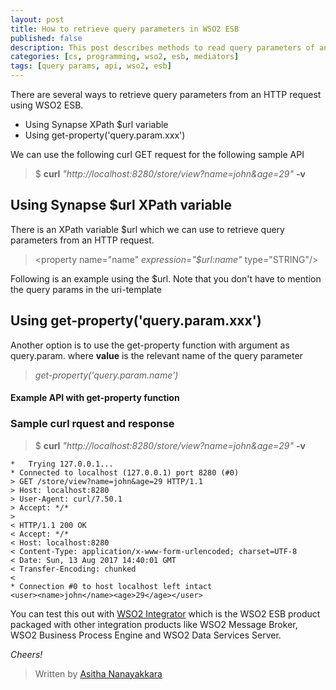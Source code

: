 ```yaml
---
layout: post
title: How to retrieve query parameters in WSO2 ESB
published: false
description: This post describes methods to read query parameters of an HTTP request using a synapse configuration in WSO2 ESB.
categories: [cs, programming, wso2, esb, mediators]
tags: [query params, api, wso2, esb]
---
```


There are several ways to retrieve query parameters from an HTTP request using WSO2 ESB.

 - Using Synapse XPath $url variable
 - Using get-property('query.param.xxx')

We can use the following curl GET request for the following sample API

> $ **curl** *"http://localhost:8280/store/view?name=john&age=29"* **-v**

## Using Synapse $url XPath variable

There is an XPath variable $url which we can use to retrieve query parameters from an HTTP request.


> <property name="name" *expression="$url:name"* type="STRING"/>


Following is an example using the $url. Note that you don't have to mention the query params in the uri-template

<script src="https://gist.github.com/Asitha/05b6eaa179ed0be3eb7a51f11548ca8e.js"></script>

## Using get-property('query.param.xxx')

Another option is to use the get-property function with argument as query.param.<value> where **value** is the relevant name of the query parameter

> *get-property('query.param.name')*

#### Example API with get-property function
<script src="https://gist.github.com/Asitha/0938415a567e3c54ca72f2337e4048f8.js"></script>

### Sample curl rquest and response

> $ **curl** *"http://localhost:8280/store/view?name=john&age=29"* **-v**

```
*   Trying 127.0.0.1...
* Connected to localhost (127.0.0.1) port 8280 (#0)
> GET /store/view?name=john&age=29 HTTP/1.1
> Host: localhost:8280
> User-Agent: curl/7.50.1
> Accept: */*
> 
< HTTP/1.1 200 OK
< Accept: */*
< Host: localhost:8280
< Content-Type: application/x-www-form-urlencoded; charset=UTF-8
< Date: Sun, 13 Aug 2017 14:40:01 GMT
< Transfer-Encoding: chunked
< 
* Connection #0 to host localhost left intact
<user><name>john</name><age>29</age></user>

```


You can test this out with [WSO2 Integrator](http://wso2.com/integration) which is the WSO2 ESB product packaged with other integration products like WSO2 Message Broker, WSO2 Business Process Engine and WSO2 Data Services Server.

*Cheers!*

> Written by [Asitha Nanayakkara](https://asitha.github.io/about)
